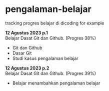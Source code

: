# pengalaman-belajar
tracking progres belajar di dicoding for example

**12 Agustus 2023 p.1**  
Belajar Dasat Git dan Github. (Progres 38%)

- Git dan Github
- Dasar Git
- Studi kasus pengalaman belajar

**12 Agustus 2023 p.2**  
Belajar Dasat Git dan Github. (Progres 39%)

- Belajar menambahkan pengalaman belajar
